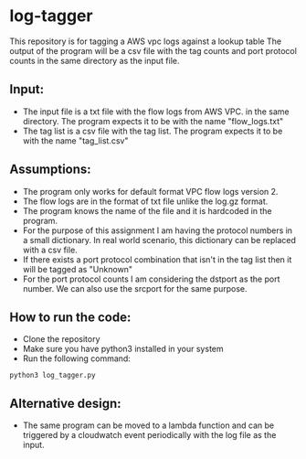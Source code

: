 # log-tagger
This repository is for tagging a AWS vpc logs against a lookup table
The output of the program will be a csv file with the tag counts and port protocol counts in the same directory as the input file.

## Input:
* The input file is a txt file with the flow logs from AWS VPC. in the same directory. The program expects it to be with the name "flow_logs.txt"
* The tag list is a csv file with the tag list. The program expects it to be with the name "tag_list.csv"

## Assumptions:
* The program only works for default format VPC flow logs version 2.
* The flow logs are in the format of txt file unlike the log.gz format.
* The program knows the name of the file and it is hardcoded in the program.
* For the purpose of this assignment I am having the protocol numbers in a small dictionary. In real world scenario, this dictionary can be replaced with a csv file.
* If there exists a port protocol combination that isn't in the tag list then it will be tagged as "Unknown"
* For the port protocol counts I am considering the dstport as the port number. We can also use the srcport for the same purpose.

## How to run the code:
* Clone the repository
* Make sure you have python3 installed in your system
* Run the following command:
```
python3 log_tagger.py
```

## Alternative design:
* The same program can be moved to a lambda function and can be triggered by a cloudwatch event periodically with the log file as the input.


